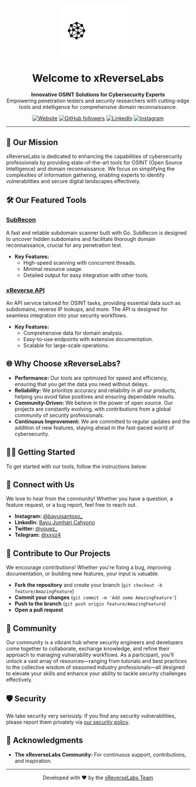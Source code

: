 
<p align="center">
  <img src="https://raw.githubusercontent.com/xReverseLabs/.github/main/profile/xLabsBanner.png" alt="xReverseLabs Logo" width="200">
</p>

<h1 align="center">Welcome to xReverseLabs</h1>

<p align="center">
  <b>Innovative OSINT Solutions for Cybersecurity Experts</b><br>
  Empowering penetration testers and security researchers with cutting-edge tools and intelligence for comprehensive domain reconnaissance.
</p>

<p align="center">
  <a href="https://xreverselabs.my.id"><img alt="Website" src="https://img.shields.io/badge/Website-xReverseLabs-blue?style=flat-square"></a>
  <a href="https://github.com/xReverseLabs"><img alt="GitHub followers" src="https://img.shields.io/github/followers/xReverseLabs?style=flat-square"></a>
  <a href="https://linkedin.com/in/bayujsantoso"><img alt="LinkedIn" src="https://img.shields.io/badge/LinkedIn-Bayu%20Jumhari%20Cahyono-blue?style=flat-square"></a>
  <a href="https://instagram.com/bayujsantoso_"><img alt="Instagram" src="https://img.shields.io/badge/Instagram-%40bayujsantoso__-red?style=flat-square"></a>
</p>

---

## 🚀 Our Mission

xReverseLabs is dedicated to enhancing the capabilities of cybersecurity professionals by providing state-of-the-art tools for OSINT (Open Source Intelligence) and domain reconnaissance. We focus on simplifying the complexities of information gathering, enabling experts to identify vulnerabilities and secure digital landscapes effectively.

## 🛠️ Our Featured Tools

### [SubRecon](https://github.com/xReverseLabs/SubRecon)
A fast and reliable subdomain scanner built with Go. SubRecon is designed to uncover hidden subdomains and facilitate thorough domain reconnaissance, crucial for any penetration test.

- **Key Features:**
  - High-speed scanning with concurrent threads.
  - Minimal resource usage.
  - Detailed output for easy integration with other tools.

### [xReverse API](https://xreverselabs.my.id)
An API service tailored for OSINT tasks, providing essential data such as subdomains, reverse IP lookups, and more. The API is designed for seamless integration into your security workflows.

- **Key Features:**
  - Comprehensive data for domain analysis.
  - Easy-to-use endpoints with extensive documentation.
  - Scalable for large-scale operations.

## 🌐 Why Choose xReverseLabs?

- **Performance:** Our tools are optimized for speed and efficiency, ensuring that you get the data you need without delays.
- **Reliability:** We prioritize accuracy and reliability in all our products, helping you avoid false positives and ensuring dependable results.
- **Community-Driven:** We believe in the power of open source. Our projects are constantly evolving, with contributions from a global community of security professionals.
- **Continuous Improvement:** We are committed to regular updates and the addition of new features, staying ahead in the fast-paced world of cybersecurity.

## 🧑‍💻 Getting Started

To get started with our tools, follow the instructions below:

## 💬 Connect with Us

We love to hear from the community! Whether you have a question, a feature request, or a bug report, feel free to reach out.

- **Instagram:** [@bayujsantoso_](https://instagram.com/bayujsantoso_)
- **LinkedIn:** [Bayu Jumhari Cahyono](https://linkedin.com/in/bayujsantoso)
- **Twitter:** [@youez_](https://x.com/youez_)
- **Telegram:** [@xxyz4](https://t.me/xxyz4)

## 🤝 Contribute to Our Projects

We encourage contributions! Whether you're fixing a bug, improving documentation, or building new features, your input is valuable.

- **Fork the repository** and create your branch (`git checkout -b feature/AmazingFeature`)
- **Commit your changes** (`git commit -m 'Add some AmazingFeature'`)
- **Push to the branch** (`git push origin feature/AmazingFeature`)
- **Open a pull request**

## 📜 Community

Our community is a vibrant hub where security engineers and developers come together to collaborate, exchange knowledge, and refine their approach to managing vulnerability workflows. As a participant, you’ll unlock a vast array of resources—ranging from tutorials and best practices to the collective wisdom of seasoned industry professionals—all designed to elevate your skills and enhance your ability to tackle security challenges effectively.

## 🛡️ Security

We take security very seriously. If you find any security vulnerabilities, please report them privately via [our security policy](https://github.com/xReverseLabs/security/policy).

## 🎉 Acknowledgments

- **The xReverseLabs Community:** For continuous support, contributions, and inspiration.

---

<p align="center">
  Developed with ❤️ by the <a href="https://github.com/xReverseLabs">xReverseLabs Team</a>
</p>
